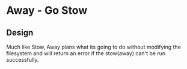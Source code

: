 # Away - Go Stow


## Design

Much like Stow, Away plans what its going to do without modifying the
filesystem and will return an error if the stow(away) can't be run
successfully.

